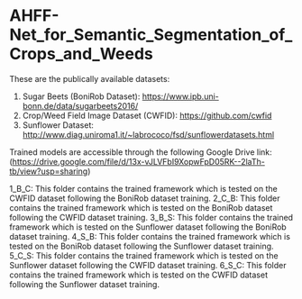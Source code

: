 # AHFF-Net_for_Semantic_Segmentation_of_Crops_and_Weeds

These are the publically available datasets:
1.	Sugar Beets (BoniRob Dataset): https://www.ipb.uni-bonn.de/data/sugarbeets2016/
2.	Crop/Weed Field Image Dataset (CWFID): https://github.com/cwfid
3.	Sunflower Dataset: http://www.diag.uniroma1.it/~labrococo/fsd/sunflowerdatasets.html

Trained models are accessible through the following Google Drive link: (https://drive.google.com/file/d/13x-vJLVFbI9XopwFpD05RK--2laTh-tb/view?usp=sharing)


1_B_C: This folder contains the trained framework which is tested on the CWFID dataset following the BoniRob dataset training.
2_C_B: This folder contains the trained framework which is tested on the BoniRob dataset following the CWFID dataset training.
3_B_S: This folder contains the trained framework which is tested on the Sunflower dataset following the BoniRob dataset training.
4_S_B: This folder contains the trained framework which is tested on the BoniRob dataset following the Sunflower dataset training.
5_C_S: This folder contains the trained framework which is tested on the Sunflower dataset following the CWFID dataset training.
6_S_C: This folder contains the trained framework which is tested on the CWFID dataset following the Sunflower dataset training.
